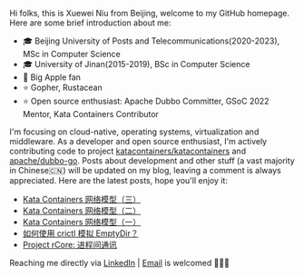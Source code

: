 Hi folks, this is Xuewei Niu from Beijing, welcome to my GitHub homepage. Here are some brief introduction about me:

- 🎓 Beijing University of Posts and Telecommunications(2020-2023), MSc in Computer Science
- 🎓 University of Jinan(2015-2019), BSc in Computer Science
- 📱 Big Apple fan
- ⭐️ Gopher, Rustacean
- ⭐️ Open source enthusiast: Apache Dubbo Committer, GSoC 2022 Mentor, Kata Containers Contributor

I'm focusing on cloud-native, operating systems, virtualization and middleware. As a developer and open source enthusiast, I'm actively contributing code to project [katacontainers/katacontainers](https://github.com/kata-containers/kata-containers) and [apache/dubbo-go](https://github.com/apache/dubbo-go). Posts about development and other stuff (a vast majority in Chinese🇨🇳) will be updated on my blog, leaving a comment is always appreciated. Here are the latest posts, hope you'll enjoy it:

<!-- BLOG-POST-LIST:START -->
- [Kata Containers 网络模型（三）](https://nxw.name/2022/kata-containers-networking-3)
- [Kata Containers 网络模型（二）](https://nxw.name/2022/kata-containers-networking-2)
- [Kata Containers 网络模型（一）](https://nxw.name/2022/kata-containers-networking-1)
- [如何使用 crictl 模拟 EmptyDir？](https://nxw.name/2022/crictl-emptydir)
- [Project rCore: 进程间通讯](https://nxw.name/2022/project-rcore-ipc)
<!-- BLOG-POST-LIST:END -->

Reaching me directly via [LinkedIn](https://www.linkedin.com/in/%E5%AD%A6%E8%94%9A-%E7%89%9B-34b47917a/) | [Email](mailto:justxuewei@apache.org) is welcomed 🤟🤟🤟
